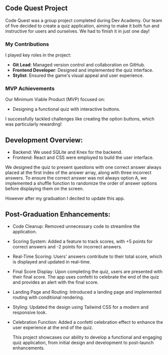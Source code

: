 ## Code Quest Project

Code Quest was a group project completed during Dev Academy. Our team of five decided to create a quiz application, aiming to make it both fun and instructive for users and ourselves. We had to finish it in just one day!

### My Contributions

I played key roles in the project:

- **Git Lead**: Managed version control and collaboration on GitHub.
- **Frontend Developer**: Designed and implemented the quiz interface.
- **Stylist**: Ensured the game's visual appeal and user experience.

### MVP Achievements

Our Minimum Viable Product (MVP) focused on:

- Designing a functional quiz with interactive buttons.

I successfully tackled challenges like creating the option buttons, which was particularly rewarding!

## Development Overview:
- Backend: We used SQLite and Knex for the backend.
- Frontend: React and CSS were employed to build the user interface.

We designed the quiz to present questions with one correct answer always placed at the first index of the answer array, along with three incorrect answers. To ensure the correct answer was not always option A, we implemented a shuffle function to randomize the order of answer options before displaying them on the screen.

However after my graduation I decited to update this app.
## Post-Graduation Enhancements:
- Code Cleanup: Removed unnecessary code to streamline the application.
- Scoring System: Added a feature to track scores, with +5 points for correct answers and -2 points for incorrect answers.
- Real-Time Scoring: Users' answers contribute to their total score, which is displayed and updated in real-time.
- Final Score Display: Upon completing the quiz, users are presented with their final score. The app uses confetti to celebrate the end of the quiz and provides an alert with the final score.
- Landing Page and Routing: Introduced a landing page and implemented routing with conditional rendering.
- Styling: Updated the design using Tailwind CSS for a modern and responsive look.
- Celebration Function: Added a confetti celebration effect to enhance the user experience at the end of the quiz.

  This project showcases our ability to develop a functional and engaging quiz application, from initial design and development to post-launch enhancements.
